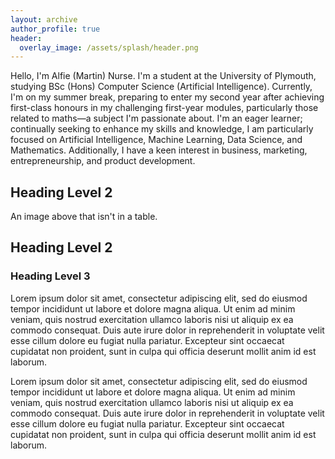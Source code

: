 ```yaml
---
layout: archive
author_profile: true
header:
  overlay_image: /assets/splash/header.png
---
```


Hello, I'm Alfie (Martin) Nurse. I'm a student at the University of Plymouth, studying BSc (Hons) Computer Science (Artificial Intelligence). Currently, I'm on my summer break, preparing to enter my second year after achieving first-class honours in my challenging first-year modules, particularly those related to maths—a subject I'm passionate about. I'm an eager learner; continually seeking to enhance my skills and knowledge, I am particularly focused on Artificial Intelligence, Machine Learning, Data Science, and Mathematics. Additionally, I have a keen interest in business, marketing, entrepreneurship, and product development.

<!-- | `<img src="{{ site.url }}{{ site.baseurl }}/assets/images/test-image.png" alt="">` | An image in a table | -->

## Heading Level 2

<!-- `<img src="{{ site.url }}{{ site.baseurl }}/assets/images/test-image.png" alt="">` -->

An image above that isn't in a table.

## Heading Level 2

### Heading Level 3

Lorem ipsum dolor sit amet, consectetur adipiscing elit, sed do eiusmod tempor incididunt ut labore et dolore magna aliqua. Ut enim ad minim veniam, quis nostrud exercitation ullamco laboris nisi ut aliquip ex ea commodo consequat. Duis aute irure dolor in reprehenderit in voluptate velit esse cillum dolore eu fugiat nulla pariatur. Excepteur sint occaecat cupidatat non proident, sunt in culpa qui officia deserunt mollit anim id est laborum.

Lorem ipsum dolor sit amet, consectetur adipiscing elit, sed do eiusmod tempor incididunt ut labore et dolore magna aliqua. Ut enim ad minim veniam, quis nostrud exercitation ullamco laboris nisi ut aliquip ex ea commodo consequat. Duis aute irure dolor in reprehenderit in voluptate velit esse cillum dolore eu fugiat nulla pariatur. Excepteur sint occaecat cupidatat non proident, sunt in culpa qui officia deserunt mollit anim id est laborum.
